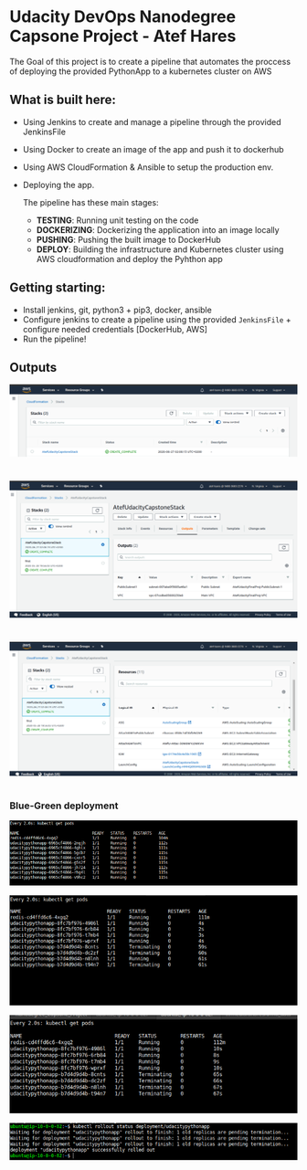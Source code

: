 # Udacity DevOps Nanodegree Capsone Project - Atef Hares

The Goal of this project is to create a pipeline that automates the proccess of deploying the provided PythonApp to a kubernetes cluster on AWS

## What is built here:
- Using Jenkins to create and manage a pipeline through the provided JenkinsFile
- Using Docker to create an image of the app and push it to dockerhub
- Using AWS CloudFormation & Ansible to setup the production env.
- Deploying the app.

  The pipeline has these main stages:
  - **TESTING**: Running unit testing on the code
  - **DOCKERIZING**: Dockerizing the application into an image locally
  - **PUSHING**: Pushing the built image to DockerHub
  - **DEPLOY**: Building the infrastructure and Kubernetes cluster using AWS cloudformation and deploy the Pyhthon app
  
## Getting starting:
- Install jenkins, git, python3 + pip3, docker, ansible
- Configure jenkins to create a pipeline using the provided `JenkinsFile` + configure needed credentials [DockerHub, AWS]
- Run the pipeline!

## Outputs
![](https://github.com/atefhares/Udacity_DevOps_Nanodegree_Capsone_Project/blob/master/screenshots/Selection_019.png)
#
![](https://github.com/atefhares/Udacity_DevOps_Nanodegree_Capsone_Project/blob/master/screenshots/Selection_020.png)
#
![](https://github.com/atefhares/Udacity_DevOps_Nanodegree_Capsone_Project/blob/master/screenshots/Selection_021.png)
#
### Blue-Green deployment
![](https://github.com/atefhares/Udacity_DevOps_Nanodegree_Capsone_Project/blob/master/screenshots/Selection_025.png)

![](https://github.com/atefhares/Udacity_DevOps_Nanodegree_Capsone_Project/blob/master/screenshots/Selection_027.png)

![](https://github.com/atefhares/Udacity_DevOps_Nanodegree_Capsone_Project/blob/master/screenshots/Selection_028.png)

![](https://github.com/atefhares/Udacity_DevOps_Nanodegree_Capsone_Project/blob/master/screenshots/Selection_029.png)
